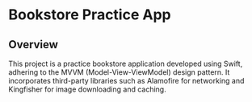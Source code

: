 # Bookstore Practice App

## Overview
This project is a practice bookstore application developed using Swift, adhering to the MVVM (Model-View-ViewModel) design pattern. It incorporates third-party libraries such as Alamofire for networking and Kingfisher for image downloading and caching.
